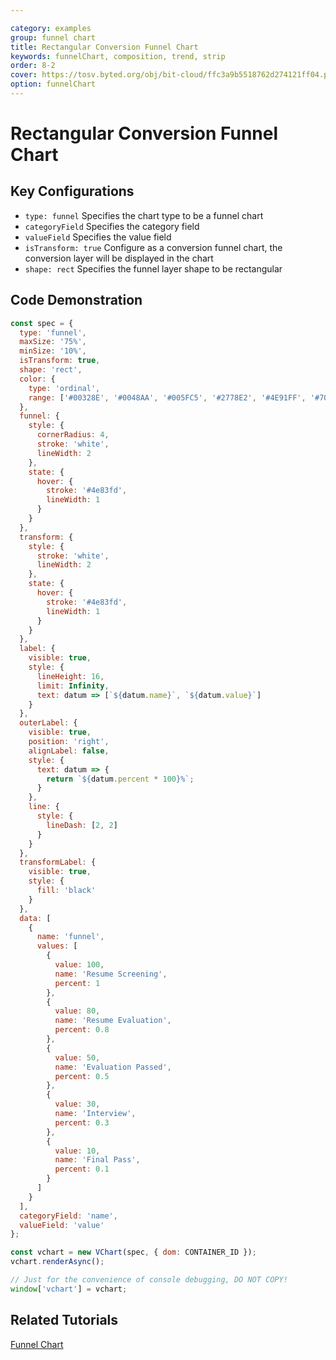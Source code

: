 ```yaml
---

category: examples
group: funnel chart
title: Rectangular Conversion Funnel Chart
keywords: funnelChart, composition, trend, strip
order: 8-2
cover: https://tosv.byted.org/obj/bit-cloud/ffc3a9b5518762d274121ff04.png
option: funnelChart
---
```


# Rectangular Conversion Funnel Chart

## Key Configurations

- `type: funnel` Specifies the chart type to be a funnel chart
- `categoryField` Specifies the category field
- `valueField` Specifies the value field
- `isTransform: true` Configure as a conversion funnel chart, the conversion layer will be displayed in the chart
- `shape: rect` Specifies the funnel layer shape to be rectangular

## Code Demonstration

```javascript livedemo
const spec = {
  type: 'funnel',
  maxSize: '75%',
  minSize: '10%',
  isTransform: true,
  shape: 'rect',
  color: {
    type: 'ordinal',
    range: ['#00328E', '#0048AA', '#005FC5', '#2778E2', '#4E91FF', '#70ABFF', '#8FC7FF', '#AEE2FF']
  },
  funnel: {
    style: {
      cornerRadius: 4,
      stroke: 'white',
      lineWidth: 2
    },
    state: {
      hover: {
        stroke: '#4e83fd',
        lineWidth: 1
      }
    }
  },
  transform: {
    style: {
      stroke: 'white',
      lineWidth: 2
    },
    state: {
      hover: {
        stroke: '#4e83fd',
        lineWidth: 1
      }
    }
  },
  label: {
    visible: true,
    style: {
      lineHeight: 16,
      limit: Infinity,
      text: datum => [`${datum.name}`, `${datum.value}`]
    }
  },
  outerLabel: {
    visible: true,
    position: 'right',
    alignLabel: false,
    style: {
      text: datum => {
        return `${datum.percent * 100}%`;
      }
    },
    line: {
      style: {
        lineDash: [2, 2]
      }
    }
  },
  transformLabel: {
    visible: true,
    style: {
      fill: 'black'
    }
  },
  data: [
    {
      name: 'funnel',
      values: [
        {
          value: 100,
          name: 'Resume Screening',
          percent: 1
        },
        {
          value: 80,
          name: 'Resume Evaluation',
          percent: 0.8
        },
        {
          value: 50,
          name: 'Evaluation Passed',
          percent: 0.5
        },
        {
          value: 30,
          name: 'Interview',
          percent: 0.3
        },
        {
          value: 10,
          name: 'Final Pass',
          percent: 0.1
        }
      ]
    }
  ],
  categoryField: 'name',
  valueField: 'value'
};

const vchart = new VChart(spec, { dom: CONTAINER_ID });
vchart.renderAsync();

// Just for the convenience of console debugging, DO NOT COPY!
window['vchart'] = vchart;
```
## Related Tutorials

[Funnel Chart](link)